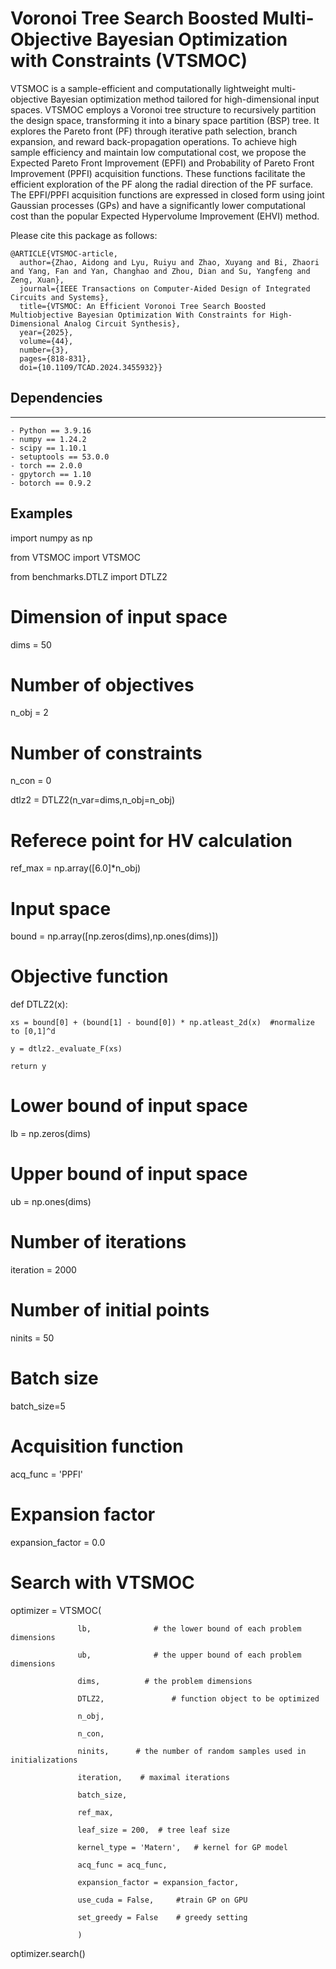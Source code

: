 # Voronoi Tree Search Boosted Multi-Objective Bayesian Optimization with Constraints (VTSMOC)
VTSMOC is a sample-efficient and computationally lightweight multi-objective Bayesian optimization method tailored for high-dimensional input spaces. VTSMOC employs a Voronoi tree structure to recursively partition the design space, transforming it into a binary space partition (BSP) tree. It explores the Pareto front (PF) through iterative path selection, branch expansion, and reward back-propagation operations. To achieve high sample efficiency and maintain low computational cost, we propose the Expected Pareto Front Improvement (EPFI) and Probability of Pareto Front Improvement (PPFI) acquisition functions. These functions facilitate the efficient exploration of the PF along the radial direction of the PF surface. The EPFI/PPFI acquisition functions are expressed in closed form using joint Gaussian processes (GPs) and have a significantly lower computational cost than the popular Expected Hypervolume Improvement (EHVI) method.


Please cite this package as follows: 

```
@ARTICLE{VTSMOC-article,
  author={Zhao, Aidong and Lyu, Ruiyu and Zhao, Xuyang and Bi, Zhaori and Yang, Fan and Yan, Changhao and Zhou, Dian and Su, Yangfeng and Zeng, Xuan},
  journal={IEEE Transactions on Computer-Aided Design of Integrated Circuits and Systems}, 
  title={VTSMOC: An Efficient Voronoi Tree Search Boosted Multiobjective Bayesian Optimization With Constraints for High-Dimensional Analog Circuit Synthesis}, 
  year={2025},
  volume={44},
  number={3},
  pages={818-831},
  doi={10.1109/TCAD.2024.3455932}}
```


## Dependencies
--------------

    - Python == 3.9.16
    - numpy == 1.24.2
    - scipy == 1.10.1
    - setuptools == 53.0.0
    - torch == 2.0.0
    - gpytorch == 1.10
    - botorch == 0.9.2





## Examples

import numpy as np

from VTSMOC import VTSMOC

from benchmarks.DTLZ import DTLZ2

# Dimension of input space
dims = 50
# Number of objectives
n_obj = 2
# Number of constraints
n_con = 0

dtlz2 = DTLZ2(n_var=dims,n_obj=n_obj)

# Referece point for HV calculation
ref_max = np.array([6.0]*n_obj)

# Input space
bound = np.array([np.zeros(dims),np.ones(dims)])

# Objective function
def DTLZ2(x):

    xs = bound[0] + (bound[1] - bound[0]) * np.atleast_2d(x)  #normalize to [0,1]^d
    
    y = dtlz2._evaluate_F(xs)
    
    return y

# Lower bound of input space
lb = np.zeros(dims)
# Upper bound of input space
ub = np.ones(dims)
# Number of iterations
iteration = 2000
# Number of initial points
ninits = 50

# Batch size
batch_size=5
# Acquisition function
acq_func = 'PPFI'
# Expansion factor
expansion_factor = 0.0

# Search with VTSMOC
optimizer = VTSMOC(

                   lb,              # the lower bound of each problem dimensions

                   ub,              # the upper bound of each problem dimensions

                   dims,          # the problem dimensions

                   DTLZ2,               # function object to be optimized

                   n_obj,

                   n_con,

                   ninits,      # the number of random samples used in initializations 

                   iteration,    # maximal iterations

                   batch_size,

                   ref_max,

                   leaf_size = 200,  # tree leaf size

                   kernel_type = 'Matern',   # kernel for GP model

                   acq_func = acq_func,

                   expansion_factor = expansion_factor,

                   use_cuda = False,     #train GP on GPU

                   set_greedy = False    # greedy setting
                   
                   )

optimizer.search()




